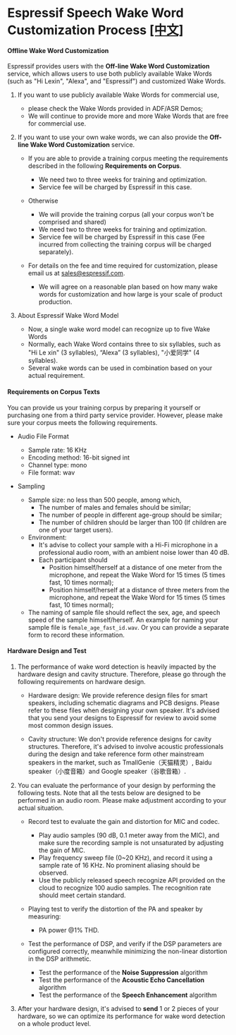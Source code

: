 # Espressif Speech Wake Word Customization Process [[中文]](./乐鑫语音唤醒词定制流程.md)

#### Offline Wake Word Customization

Espressif provides users with the **Off-line Wake Word Customization** service, which allows users to use both publicly available Wake Words (such as "Hi Lexin", "Alexa", and "Espressif") and customized Wake Words. 

 1. If you want to use publicly available Wake Words for commercial use, 
	- please check the Wake Words provided in ADF/ASR Demos;
	- We will continue to provide more and more Wake Words that are free for commercial use.

 2. If you want to use your own wake words, we can also provide the **Off-line Wake Word Customization** service.
	- If you are able to provide a training corpus meeting the requirements described in the following **Requirements on Corpus**. 
		- We need two to three weeks for training and optimization.
		- Service fee will be charged by Espressif in this case.
		
	- Otherwise
		- We will provide the training corpus (all your corpus won't be comprised and shared)
		- We need two to three weeks for training and optimization.
		- Service fee will be charged by Espressif in this case (Fee incurred from collecting the training corpus will be charged separately).
	
	- For details on the fee and time required for customization, please email us at [sales@espressif.com](sales@espressif.com).
		- We will agree on a reasonable plan based on how many wake words for customization and how large is your scale of product production.
		 
 3. About Espressif Wake Word Model
 	- Now, a single wake word model can recognize up to five Wake Words
 	- Normally, each Wake Word contains three to six syllables, such as "Hi Le xin" (3 syllables), “Alexa” (3 syllables), "小爱同学" (4 syllables).
	- Several wake words can be used in combination based on your actual requirement.

#### Requirements on Corpus Texts

You can provide us your training corpus by preparing it yourself or purchasing one from a third party service provider. However, please make sure your corpus meets the following requirements.  

- Audio File Format
	- Sample rate: 16 KHz
	- Encoding method: 16-bit signed int
	- Channel type: mono
	- File format: wav	

- Sampling
	- Sample size: no less than 500 people, among which,
		- The number of males and females should be similar;
		- The number of people in different age-group should be similar;
		- The number of children should be larger than 100 (If children are one of your target users). 
	- Environment: 
		- It's advise to collect your sample with a Hi-Fi microphone in a professional audio room, with an ambient noise lower than 40 dB.
		- Each participant should  
			- Position himself/herself at a distance of one meter from the microphone, and repeat the Wake Word for 15 times (5 times fast, 10 times normal);
			- Position himself/herself at a distance of three meters from the microphone, and repeat the Wake Word for 15 times (5 times fast, 10 times normal);
	- The naming of sample file should reflect the sex, age, and speech speed of the sample himself/herself. An example for naming your sample file is `female_age_fast_id.wav`. Or you can provide a separate form to record these information.

#### Hardware Design and Test

1. The performance of wake word detection is heavily impacted by the hardware design and cavity structure. Therefore, please go through the following requirements on hardware design.
	
	- Hardware design: We provide reference design files for smart speakers, including schematic diagrams and PCB designs. Please refer to these files when designing your own speaker. It's advised that you send your designs to Espressif for review to avoid some most common design issues.

	- Cavity structure: We don't provide reference designs for cavity structures. Therefore, it's advised to involve acoustic professionals during the design and take reference form other mainstream speakers in the market, such as TmallGenie（天猫精灵）, Baidu speaker（小度音箱）and Google speaker（谷歌音箱）.		
				
2. You can evaluate the performance of your design by performing the following tests. Note that all the tests below are designed to be performed in an audio room. Please make adjustment according to your actual situation.

	- Record test to evaluate the gain and distortion for MIC and codec.
  		 - Play audio samples (90 dB, 0.1 meter away from the MIC), and make sure the recording sample is not unsaturated by adjusting the gain of MIC. 
  		 - Play frequency sweep file (0~20 KHz), and record it using a sample rate of 16 KHz. No prominent aliasing should be observed. 
  		 - Use the publicly released speech recognize API provided on the cloud to recognize 100 audio samples. The recognition rate should meet certain standard.

	- Playing test to verify the distortion of the PA and speaker by measuring: 
  		- PA power @1% THD.

	- Test the performance of DSP, and verify if the DSP parameters are configured correctly, meanwhile minimizing the non-linear distortion in the DSP arithmetic.
		- Test the performance of the **Noise Suppression** algorithm
		- Test the performance of the **Acoustic Echo Cancellation** algorithm
		- Test the performance of the **Speech Enhancement** algorithm

3. After your hardware design, it's advised to **send** 1 or 2 pieces of your hardware, so we can optimize its performance for wake word detection on a whole product level.





